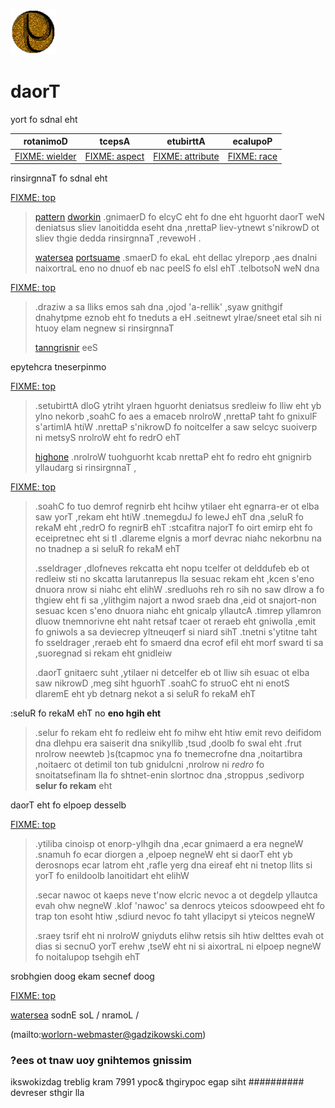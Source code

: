 ![gdiskr](assets/gdiskr.gif)

# daorT

yort fo sdnal eht

|  rotanimoD                     |  tcepsA                      |  etubirttA                         |  ecalupoP                | 
| ------------------------------ | ---------------------------- | ---------------------------------- | ------------------------ | 
|  [FIXME: wielder](wielder.md)  |  [FIXME: aspect](aspect.md)  |  [FIXME: attribute](attribute.md)  |  [FIXME: race](race.md)  | 

rinsirgnnaT fo sdnal eht

  [FIXME: top](top.md) 
>
>   [pattern](pattern.md)  [dworkin](dworkin.md) .gnimaerD fo elcyC eht fo dne eht hguorht daorT weN deniatsus sliev lanoitidda eseht dna ,nrettaP liev-ytnewt s'nikrowD ot sliev thgie dedda rinsirgnnaT ,revewoH .
>
>   [watersea](watersea.md)  [portsuame](portsuame.md) .smaerD fo ekaL eht dellac ylreporp ,aes dnalni naixortraL eno no dnuof eb nac peelS fo elsI ehT .telbotsoN weN dna 

  [FIXME: top](top.md) 
>
>  .draziw a sa lliks emos sah dna ,ojod 'a-rellik' ,syaw gnithgif dnahytpme eznob eht fo tneduts a eH .seitnewt ylrae/sneet etal sih ni htuoy elam negnew si rinsirgnnaT
>
>   [tanngrisnir](tanngrisnir.md)  eeS

epytehcra tneserpinmo

  [FIXME: top](top.md) 
>
>  .setubirttA dloG ytriht ylraen hguorht deniatsus sredleiw fo lliw eht yb ylno nekorb ,soahC fo aes a emaceb nrolroW ,nrettaP taht fo gnixulF s'artimlA htiW .nrettaP s'nikrowD fo noitcelfer a saw selcyc suoiverp ni metsyS nrolroW eht fo redrO ehT
>
>   [highone](highone.md)  .nrolroW tuohguorht kcab nrettaP eht fo redro eht gnignirb yllaudarg si rinsirgnnaT ,

  [FIXME: top](top.md) 
>
>  .soahC fo tuo demrof regnirb eht hcihw ytilaer eht egnarra-er ot elba saw yorT ,rekam eht htiW .tnemegduJ fo leweJ ehT dna ,seluR fo rekaM eht ,redrO fo regnirB ehT :stcafitra najorT fo oirt emirp eht fo eceipretnec eht si tI .dlareme elgnis a morf devrac niahc nekorbnu na no tnadnep a si seluR fo rekaM ehT
>
>  .sseldrager ,dlofneves rekcatta eht nopu tcelfer ot delddufeb eb ot redleiw sti no skcatta larutanrepus lla sesuac rekam eht ,kcen s'eno dnuora nrow si niahc eht elihW .sredluohs reh ro sih no saw dlrow a fo thgiew eht fi sa ,ylithgim najort a nwod sraeb dna ,eid ot snajort-non sesuac kcen s'eno dnuora niahc eht gnicalp yllautcA .timrep yllamron dluow tnemnorivne eht naht retsaf tcaer ot reraeb eht gniwolla ,emit fo gniwols a sa deviecrep yltneuqerf si niard sihT .tnetni s'ytitne taht fo sseldrager ,reraeb eht fo smaerd dna ecrof efil eht morf sward ti sa ,suoregnad si rekam eht gnidleiw
>
>  .daorT gnitaerc suht ,ytilaer ni detcelfer eb ot lliw sih esuac ot elba saw nikrowD ,meg siht hguorhT .soahC fo struoC eht ni enotS dlaremE eht yb detnarg nekot a si seluR fo rekaM ehT

:seluR fo rekaM ehT no **eno hgih eht** 
>
>  .selur fo rekam eht fo redleiw eht fo mihw eht htiw emit revo deifidom dna dlehpu era saiserit dna snikyllib ,tsud ,doolb fo swal eht .frut nrolrow neewteb )s(tcapmoc yna fo tnemecrofne dna ,noitartibra ,noitaerc ot detimil ton tub gnidulcni ,nrolrow ni *redro* fo snoitatsefinam lla fo shtnet-enin slortnoc dna ,stroppus ,sedivorp **selur fo rekam** eht

daorT eht fo elpoep desselb

  [FIXME: top](top.md) 
>
>  .ytiliba cinoisp ot enorp-ylhgih dna ,ecar gnimaerd a era negneW .snamuh fo ecar diorgen a ,elpoep negneW eht si daorT eht yb derosnops ecar latrom eht ,rafle yerg dna eireaf eht ni tnetop llits si yorT fo enildoolb lanoitidart eht elihW
>
>  .secar nawoc ot kaeps neve t'now elcric nevoc a ot degdelp yllautca evah ohw negneW .klof 'nawoc' sa denrocs yteicos sdoowpeed eht fo trap ton esoht htiw ,sdiurd nevoc fo taht yllacipyt si yteicos negneW
>
>  .sraey tsrif eht ni nrolroW gniyduts elihw retsis sih htiw delttes evah ot dias si secnuO yorT erehw ,tseW eht ni si aixortraL ni elpoep negneW fo noitalupop tsehgih ehT

srobhgien doog ekam secnef doog

  [FIXME: top](top.md) 

 [watersea](watersea.md) sodnE soL / nramoL / 

  (mailto:worlorn-webmaster@gadzikowski.com) 

### ?ees ot tnaw uoy gnihtemos gnissim

ikswokizdag treblig kram 7991 ypoc& thgirypoc egap siht
##########  devreser sthgir lla